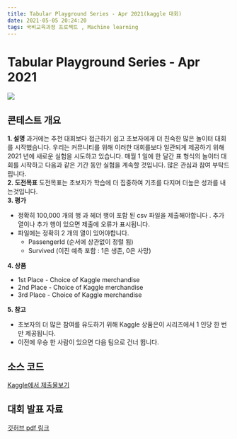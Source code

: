 ```yaml
---
title: Tabular Playground Series - Apr 2021(kaggle 대회)
date: 2021-05-05 20:24:20
tags: 국비교육과정 프로젝트 , Machine learning
---
```

# Tabular Playground Series - Apr 2021

![](/image/kaggle/TabularPlaygroundSeriesApr2021.PNG)

## 콘테스트 개요

**1. 설명**
과거에는 추천 대회보다 접근하기 쉽고 초보자에게 더 친숙한 많은 놀이터 대회를 시작했습니다.
우리는 커뮤니티를 위해 이러한 대회를보다 일관되게 제공하기 위해 2021 년에 새로운 실험을 시도하고 있습니다. 
매월 1 일에 한 달간 표 형식의 놀이터 대회를 시작하고 다음과 같은 기간 동안 실험을 계속할 것입니다. 많은 관심과 참여 부탁드립니다.
<br/>
**2. 도전목표**
도전목표는 초보자가 학습에 더 집중하여 기초를 다지며 더높은 성과를 내는것입니다.
<br/>
**3. 평가**
* 정확히 100,000 개의 행 과 헤더 행이 포함 된 csv 파일을 제출해야합니다 . 추가 열이나 추가 행이 있으면 제출에 오류가 표시됩니다.
* 파일에는 정확히 2 개의 열이 있어야합니다.
  * PassengerId (순서에 상관없이 정렬 됨)
  * Survived (이진 예측 포함 : 1은 생존, 0은 사망)

**4. 상품**
 * 1st Place - Choice of Kaggle merchandise
 * 2nd Place - Choice of Kaggle merchandise
 * 3rd Place - Choice of Kaggle merchandise
 
**5. 참고**
 * 초보자의 더 많은 참여를 유도하기 위해 Kaggle 상품은이 시리즈에서 1 인당 한 번만 제공됩니다. 
 * 이전에 우승 한 사람이 있으면 다음 팀으로 건너 뜁니다.

## 소스 코드
[Kaggle에서 제출물보기](https://www.kaggle.com/chohyungkwon/pycaret-stacking-2)

## 대회 발표 자료 
[깃허브 pdf 링크](https://github.com/CHO111/Project/blob/main/Kaggle_Project/titanic_TeamProj_final.pdf)

